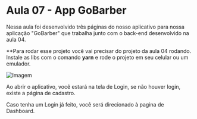 # Aula 07 - App GoBarber

Nessa aula foi desenvolvido três páginas do nosso aplicativo para nossa aplicação "GoBarber" que trabalha junto com o back-end desenvolvido na aula 04.

**Para rodar esse projeto você vai precisar do projeto da aula 04 rodando. Instale as libs com o comando **yarn** e rode o projeto em seu celular ou um emulador.

![Imagem](https://github.com/thiagocdn/aulas-bootcamp-GoStack11-rocketseat/blob/master/07-appgobarber/images/app_aula07.gif?raw=true)

Ao abrir o aplicativo, você estará na tela de Login, se não houver login, existe a página de cadastro.

Caso tenha um Login já feito, você será direcionado à pagina de Dashboard.
